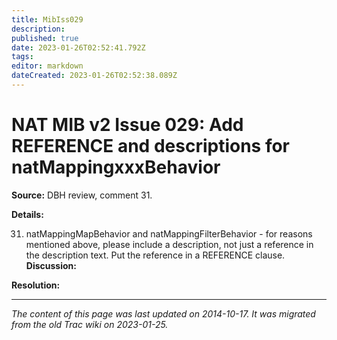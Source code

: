 ```yaml
---
title: MibIss029
description: 
published: true
date: 2023-01-26T02:52:41.792Z
tags: 
editor: markdown
dateCreated: 2023-01-26T02:52:38.089Z
---
```


# NAT MIB v2 Issue 029: Add REFERENCE and descriptions for natMappingxxxBehavior 
**Source:** DBH review, comment 31.

**Details:**

31) natMappingMapBehavior and natMappingFilterBehavior - for reasons mentioned above, please include a description, not just a reference in the description text. Put the reference in a REFERENCE clause.
**Discussion:**

**Resolution:**
&nbsp;
&nbsp;
&nbsp;

---

*The content of this page was last updated on 2014-10-17. It was migrated from the old Trac wiki on 2023-01-25.*